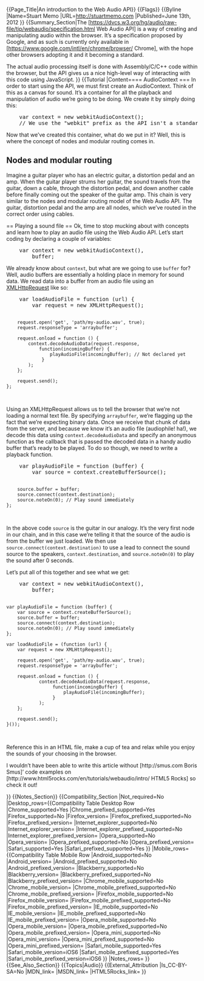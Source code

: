 {{Page_Title|An introduction to the Web Audio API}}
{{Flags}}
{{Byline
|Name=Stuart Memo
|URL=http://stuartmemo.com
|Published=June 13th, 2012
}}
{{Summary_Section|The [https://dvcs.w3.org/hg/audio/raw-file/tip/webaudio/specification.html Web Audio API] is a way of creating and manipulating audio within the browser. It&#8217;s a specification proposed by Google, and as such is currently only available in [https://www.google.com/intl/en/chrome/browser/ Chrome], with the hope other browsers adopting it and it becoming a standard.

The actual audio processing itself is done with Assembly/C/C++ code within the browser, but the API gives us a nice high-level way of interacting with this code using JavaScript.
}}
{{Tutorial
|Content==== AudioContext ===
In order to start using the API, we must first create an AudioContext. Think of this as a canvas for sound. It&#8217;s a container for all the playback and manipulation of audio we&#8217;re going to be doing. We create it by simply doing this:
<pre class="prettyprint">
    var context = new webkitAudioContext();
    // We use the "webkit" prefix as the API isn't a standard yet
</pre>
<p>Now that we&#8217;ve created this container, what do we put in it? Well, this is where the concept of nodes and modular routing comes in.</p>
<h2>Nodes and modular routing</h2>
<p>Imagine a guitar player who has an electric guitar, a distortion pedal and an amp. When the guitar player strums her guitar, the sound travels from the guitar, down a cable, through the distortion pedal, and down another cable before finally coming out the speaker of the guitar amp. This chain is very similar to the nodes and modular routing model of the Web Audio API. The guitar, distortion pedal and the amp are all nodes, which we&#8217;ve routed in the correct order using cables.</p>
<div id="audio-context-diagram"></div>

== Playing a sound file ==
Ok, time to stop mucking about with concepts and learn how to play an audio file using the Web Audio API. Let&#8217;s start coding by declaring a couple of variables:
<pre class="prettyprint">
    var context = new webkitAudioContext(),
        buffer;
</pre>
<p>We already know about <code>context</code>, but what are we going to use <code>buffer</code> for? Well, audio buffers are essentially a holding place in memory for sound data. We read data into a buffer from an audio file using an <a href="http://www.html5rocks.com/en/tutorials/file/xhr2/">XMLHttpRequest</a> like so:</p>
<pre class="prettyprint">
    var loadAudioFile = function (url) {
        var request = new XMLHttpRequest();

        request.open('get', 'path/my-audio.wav', true);
        request.responseType = 'arraybuffer';

        request.onload = function () {
            context.decodeAudioData(request.response,
                function(incomingBuffer) {
                    playAudioFile(incomingBuffer); // Not declared yet
                 }
            );
        };

        request.send();
    };
</pre>
<p>Using an XMLHttpRequest allows us to tell the browser that we&#8217;re not loading a normal text file. By specifying <code>arraybuffer</code>, we&#8217;re flagging up the fact that we&#8217;re expecting binary data. Once we receive that chunk of data from the server, and because we know it&#8217;s an audio file (audiophile! ha!), we decode this data using <code>context.decodeAudioData</code> and specify an anonymous function as the callback that is passed the decoded data in a handy audio buffer that&#8217;s ready to be played. To do so though, we need to write a playback function.</p>
<pre class="prettyprint">
    var playAudioFile = function (buffer) {
        var source = context.createBufferSource();

        source.buffer = buffer;
        source.connect(context.destination);
        source.noteOn(0); // Play sound immediately
    };
</pre>
In the above code <code>source</code> is the guitar in our analogy. It&#8217;s the very first node in our chain, and in this case we&#8217;re telling it that the source of the audio is from the buffer we just loaded. We then use <code>source.connect(context.destination)</code> to use a lead to connect the sound source to the speakers, <code>context.destination</code>, and <code>source.noteOn(0)</code> to play the sound after 0 seconds.</p>
<p>Let&#8217;s put all of this together and see what we get:</p>
<pre class="prettyprint">
    var context = new webkitAudioContext(),
        buffer;

    var playAudioFile = function (buffer) {
        var source = context.createBufferSource();
        source.buffer = buffer;
        source.connect(context.destination);
        source.noteOn(0); // Play sound immediately
    };

    var loadAudioFile = (function (url) {
        var request = new XMLHttpRequest();

        request.open('get', 'path/my-audio.wav', true);
        request.responseType = 'arraybuffer';

        request.onload = function () {
                context.decodeAudioData(request.response,
                     function(incomingBuffer) {
                         playAudioFile(incomingBuffer);
                     }
                );
        };

        request.send();
    }());
</pre>
<p>Reference this in an HTML file, make a cup of tea and relax while you enjoy the sounds of your choosing in the browser.</p>
<p>I wouldn&#8217;t have been able to write this article without [http://smus.com Boris Smus]&#8217; code examples on [http://www.html5rocks.com/en/tutorials/webaudio/intro/ HTML5 Rocks] so check it out!</p>
}}
{{Notes_Section}}
{{Compatibility_Section
|Not_required=No
|Desktop_rows={{Compatibility Table Desktop Row
|Chrome_supported=Yes
|Chrome_prefixed_supported=Yes
|Firefox_supported=No
|Firefox_version=
|Firefox_prefixed_supported=No
|Firefox_prefixed_version=
|Internet_explorer_supported=No
|Internet_explorer_version=
|Internet_explorer_prefixed_supported=No
|Internet_explorer_prefixed_version=
|Opera_supported=No
|Opera_version=
|Opera_prefixed_supported=No
|Opera_prefixed_version=
|Safari_supported=Yes
|Safari_prefixed_supported=Yes
}}
|Mobile_rows={{Compatibility Table Mobile Row
|Android_supported=No
|Android_version=
|Android_prefixed_supported=No
|Android_prefixed_version=
|Blackberry_supported=No
|Blackberry_version=
|Blackberry_prefixed_supported=No
|Blackberry_prefixed_version=
|Chrome_mobile_supported=No
|Chrome_mobile_version=
|Chrome_mobile_prefixed_supported=No
|Chrome_mobile_prefixed_version=
|Firefox_mobile_supported=No
|Firefox_mobile_version=
|Firefox_mobile_prefixed_supported=No
|Firefox_mobile_prefixed_version=
|IE_mobile_supported=No
|IE_mobile_version=
|IE_mobile_prefixed_supported=No
|IE_mobile_prefixed_version=
|Opera_mobile_supported=No
|Opera_mobile_version=
|Opera_mobile_prefixed_supported=No
|Opera_mobile_prefixed_version=
|Opera_mini_supported=No
|Opera_mini_version=
|Opera_mini_prefixed_supported=No
|Opera_mini_prefixed_version=
|Safari_mobile_supported=Yes
|Safari_mobile_version=iOS6
|Safari_mobile_prefixed_supported=Yes
|Safari_mobile_prefixed_version=iOS6
}}
|Notes_rows=
}}
{{See_Also_Section}}
{{Topics|Audio}}
{{External_Attribution
|Is_CC-BY-SA=No
|MDN_link=
|MSDN_link=
|HTML5Rocks_link=
}}